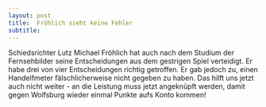 ```yaml
---
layout: post
title:  Fröhlich sieht keine Fehler
subtitle:  
---
```


Schiedsrichter Lutz Michael Fröhlich hat auch nach dem Studium der Fernsehbilder seine Entscheidungen aus dem gestrigen Spiel verteidigt. Er habe drei von vier Entscheidungen richtig getroffen. Er gab jedoch zu, einen Handelfmeter fälschlicherweise nicht gegeben zu haben. Das hilft uns jetzt auch nicht weiter - an die Leistung muss jetzt angeknüpft werden, damit gegen Wolfsburg wieder einmal Punkte aufs Konto kommen!


